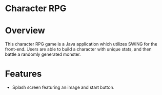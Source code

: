 # Character RPG 

# Overview
This character RPG game is a Java application which utilizes SWING for the front-end. Users are able to build a character with unique stats, and then battle a randomly generated monster.

# Features
- Splash screen featuring an image and start button.

